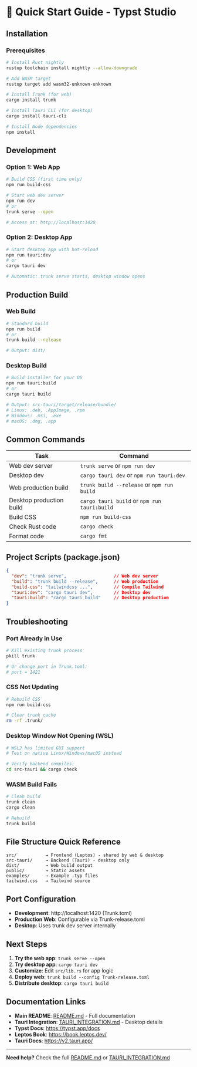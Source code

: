 # 🚀 Quick Start Guide - Typst Studio

## Installation

### Prerequisites

```bash
# Install Rust nightly
rustup toolchain install nightly --allow-downgrade

# Add WASM target
rustup target add wasm32-unknown-unknown

# Install Trunk (for web)
cargo install trunk

# Install Tauri CLI (for desktop)
cargo install tauri-cli

# Install Node dependencies
npm install
```

## Development

### Option 1: Web App

```bash
# Build CSS (first time only)
npm run build-css

# Start web dev server
npm run dev
# or
trunk serve --open

# Access at: http://localhost:1420
```

### Option 2: Desktop App

```bash
# Start desktop app with hot-reload
npm run tauri:dev
# or
cargo tauri dev

# Automatic: trunk serve starts, desktop window opens
```

## Production Build

### Web Build

```bash
# Standard build
npm run build
# or
trunk build --release

# Output: dist/
```

### Desktop Build

```bash
# Build installer for your OS
npm run tauri:build
# or
cargo tauri build

# Output: src-tauri/target/release/bundle/
# Linux: .deb, .AppImage, .rpm
# Windows: .msi, .exe
# macOS: .dmg, .app
```

## Common Commands

| Task | Command |
|------|---------|
| Web dev server | `trunk serve` or `npm run dev` |
| Desktop dev | `cargo tauri dev` or `npm run tauri:dev` |
| Web production build | `trunk build --release` or `npm run build` |
| Desktop production build | `cargo tauri build` or `npm run tauri:build` |
| Build CSS | `npm run build-css` |
| Check Rust code | `cargo check` |
| Format code | `cargo fmt` |

## Project Scripts (package.json)

```json
{
  "dev": "trunk serve",                  // Web dev server
  "build": "trunk build --release",      // Web production
  "build-css": "tailwindcss ...",        // Compile Tailwind
  "tauri:dev": "cargo tauri dev",        // Desktop dev
  "tauri:build": "cargo tauri build"     // Desktop production
}
```

## Troubleshooting

### Port Already in Use

```bash
# Kill existing trunk process
pkill trunk

# Or change port in Trunk.toml:
# port = 1421
```

### CSS Not Updating

```bash
# Rebuild CSS
npm run build-css

# Clear trunk cache
rm -rf .trunk/
```

### Desktop Window Not Opening (WSL)

```bash
# WSL2 has limited GUI support
# Test on native Linux/Windows/macOS instead

# Verify backend compiles:
cd src-tauri && cargo check
```

### WASM Build Fails

```bash
# Clean build
trunk clean
cargo clean

# Rebuild
trunk build
```

## File Structure Quick Reference

```
src/           → Frontend (Leptos) - shared by web & desktop
src-tauri/     → Backend (Tauri) - desktop only
dist/          → Web build output
public/        → Static assets
examples/      → Example .typ files
tailwind.css   → Tailwind source
```

## Port Configuration

- **Development**: http://localhost:1420 (Trunk.toml)
- **Production Web**: Configurable via Trunk-release.toml
- **Desktop**: Uses trunk dev server internally

## Next Steps

1. **Try the web app**: `trunk serve --open`
2. **Try desktop app**: `cargo tauri dev`
3. **Customize**: Edit `src/lib.rs` for app logic
4. **Deploy web**: `trunk build --config Trunk-release.toml`
5. **Distribute desktop**: `cargo tauri build`

## Documentation Links

- **Main README**: [README.md](./README.md) - Full documentation
- **Tauri Integration**: [TAURI_INTEGRATION.md](./TAURI_INTEGRATION.md) - Desktop details
- **Typst Docs**: https://typst.app/docs
- **Leptos Book**: https://book.leptos.dev/
- **Tauri Docs**: https://v2.tauri.app/

---

**Need help?** Check the full [README.md](./README.md) or [TAURI_INTEGRATION.md](./TAURI_INTEGRATION.md)
